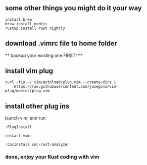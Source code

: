 ## some other things you might do it your way
```shell
install brew
brew install nodejs
rustup install rust nightly
```

## download .vimrc file to home folder
** backup your existing one FIRST! **

## install vim plug
```shell
curl -fLo ~/.vim/autoload/plug.vim --create-dirs \
    https://raw.githubusercontent.com/junegunn/vim-plug/master/plug.vim

```

## install other plug ins
launch vim, and run:
```
:PlugInstall

restart vim

:CocInstall coc-rust-analyzer
```

### done, enjoy your Rust coding with vim
